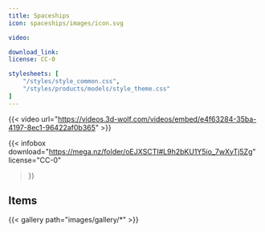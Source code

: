 ```yaml
---
title: Spaceships
icon: spaceships/images/icon.svg

video:

download_link:
license: CC-0

stylesheets: [
    "/styles/style_common.css",
    "/styles/products/models/style_theme.css"
]
---
```


<div class="space-small"></div>

{{< video url="https://videos.3d-wolf.com/videos/embed/e4f63284-35ba-4197-8ec1-96422af0b365" >}}

<div class="space"></div>

{{< infobox
    download="https://mega.nz/folder/oEJXSCTI#L9h2bKU1Y5io_7wXyTj5Zg"
    license="CC-0"
>}}

<div class="space"></div>

## Items
{{< gallery path="images/gallery/*" >}}
